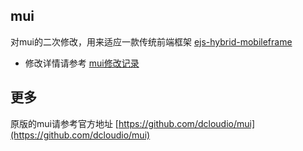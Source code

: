 ## mui

对mui的二次修改，用来适应一款传统前端框架 [ejs-hybrid-mobileframe](https://github.com/dailc/ejs-hybrid-mobileframe)

* 修改详情请参考 [mui修改记录](https://github.com/dailc/mui/blob/master/mui%E4%BF%AE%E6%94%B9%E8%AE%B0%E5%BD%95.md)


## 更多
原版的mui请参考官方地址  [https://github.com/dcloudio/mui](https://github.com/dcloudio/mui)
